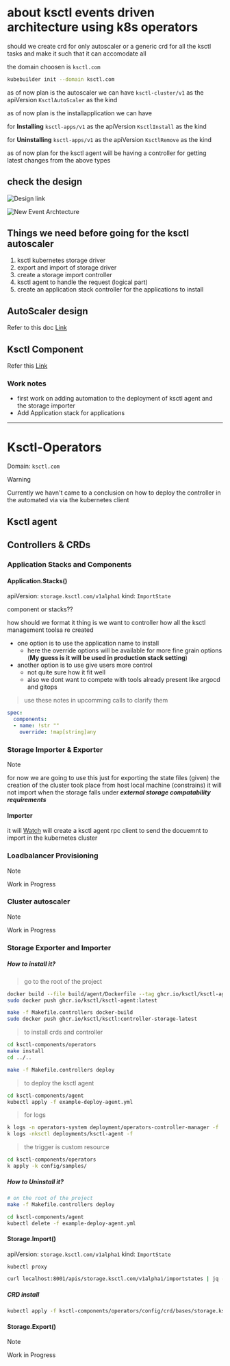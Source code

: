 # about ksctl events driven architecture using k8s operators

should we create crd for only autoscaler or a generic crd for all the ksctl tasks and make it such that it can accomodate all

the domain choosen is `ksctl.com`
```bash
kubebuilder init --domain ksctl.com
```

as of now plan is the autoscaler we can have
    `ksctl-cluster/v1` as the apiVersion
    `KsctlAutoScaler` as the kind

as of now plan is the installapplication we can have

for **Installing**
    `ksctl-apps/v1` as the apiVersion
    `KsctlInstall` as the kind

for **Uninstalling**
    `ksctl-apps/v1` as the apiVersion
    `KsctlRemove` as the kind

as of now plan for the ksctl agent will be having a controller for getting latest changes
from the above types

## check the design

![Design link](./design-proposal.svg)

![New Event Archtecture](./design-of-event-driven-k8s-ksctl.svg)

## Things we need before going for the ksctl autoscaler
1. ksctl kubernetes storage driver
2. export and import of storage driver
3. create a storage import controller
4. ksctl agent to handle the request (logical part)
5. create an application stack controller for the applications to install

## AutoScaler design

Refer to this doc [Link](./design-autoscaler.md)

## Ksctl Component

Refer this [Link](./design-ksctl-agent.md)


### Work notes
- first work on adding automation to the deployment
  of ksctl agent and the storage importer
- Add Application stack for applications

---
# Ksctl-Operators

Domain: `ksctl.com`

> [!WARNING]
> Currently we havn't came to a conclusion on how to deploy the controller
> in the automated via via the kubernetes client


## Ksctl agent

## Controllers & CRDs

### Application Stacks and Components

#### Application.Stacks()
apiVersion: `storage.ksctl.com/v1alpha1`
kind: `ImportState`

component or stacks??

how should we format it
thing is we want to controller how all the ksctl management toolsa re created

- one option is to use the application name to install
    - here the override options will be available for more fine grain options (**My guess is it will be used in production stack setting**)
- another option is to use give users more control
    - not quite sure how it fit well
    - also we dont want to compete with tools already present like argocd and gitops

> use these notes in upcomming calls to clarify them

```yaml
spec:
  components:
  - name: !str ""
    override: !map[string]any
```

### Storage Importer & Exporter

> [!NOTE]
> for now we are going to use this just for exporting the state files
> (given) the creation of the cluster took place from host local machine
> (constrains) it will not import when the storage falls under **_external storage compatability requirements_**

#### Importer
it will [Watch](#storageimport)
will create a ksctl agent rpc client to send the docuemnt to import in the kubernetes cluster

### Loadbalancer Provisioning

> [!NOTE]
> Work in Progress

### Cluster autoscaler

> [!NOTE]
> Work in Progress

### Storage Exporter and Importer

##### How to install it?

> go to the root of the project

```bash
docker build --file build/agent/Dockerfile --tag ghcr.io/ksctl/ksctl-agent:latest .
sudo docker push ghcr.io/ksctl/ksctl-agent:latest

make -f Makefile.controllers docker-build
sudo docker push ghcr.io/ksctl/ksctl:controller-storage-latest
```

> to install crds and controller

```bash
cd ksctl-components/operators
make install
cd ../..

make -f Makefile.controllers deploy
```

> to deploy the ksctl agent

```bash
cd ksctl-components/agent
kubectl apply -f example-deploy-agent.yml
```

> for logs

```bash
k logs -n operators-system deployment/operators-controller-manager -f
k logs -nksctl deployments/ksctl-agent -f
```


> the trigger is custom resource

```bash
cd ksctl-components/operators
k apply -k config/samples/
```

##### How to Uninstall it?

```bash
# on the root of the project
make -f Makefile.controllers deploy

cd ksctl-components/agent
kubectl delete -f example-deploy-agent.yml
```


#### Storage.Import()
apiVersion: `storage.ksctl.com/v1alpha1`
kind: `ImportState`

```bash
kubectl proxy

curl localhost:8001/apis/storage.ksctl.com/v1alpha1/importstates | jq -r .
```

##### CRD install
```bash
kubectl apply -f ksctl-components/operators/config/crd/bases/storage.ksctl.com_importstates.yaml
```

#### Storage.Export()

> [!NOTE]
> Work in Progress
